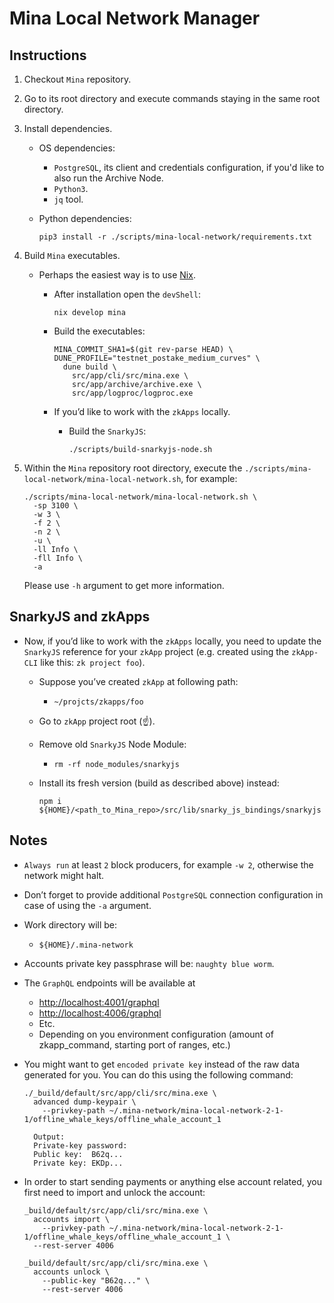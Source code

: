 # Mina Local Network Manager

## Instructions

1. Checkout `Mina` repository.
2. Go to its root directory and execute commands staying in the same root directory.
3. Install dependencies.
    - OS dependencies:
      - `PostgreSQL`, its client and credentials configuration, if you'd like to also run the Archive Node.
      - `Python3`.
      - `jq` tool.
    - Python dependencies:

      ```shell
      pip3 install -r ./scripts/mina-local-network/requirements.txt
      ```

4. Build `Mina` executables.
    - Perhaps the easiest way is to use [Nix](https://github.com/MinaProtocol/mina/tree/develop/nix).
      - After installation open the `devShell`:

        ```shell
        nix develop mina
        ```

      - Build the executables:

        ```shell
        MINA_COMMIT_SHA1=$(git rev-parse HEAD) \
        DUNE_PROFILE="testnet_postake_medium_curves" \
          dune build \
            src/app/cli/src/mina.exe \
            src/app/archive/archive.exe \
            src/app/logproc/logproc.exe
        ```

      - If you’d like to work with the `zkApps` locally.
        - Build the `SnarkyJS`:

          ```shell
          ./scripts/build-snarkyjs-node.sh
          ```

5. Within the `Mina` repository root directory, execute the `./scripts/mina-local-network/mina-local-network.sh`, for example:

    ```shell
    ./scripts/mina-local-network/mina-local-network.sh \
      -sp 3100 \
      -w 3 \
      -f 2 \
      -n 2 \
      -u \
      -ll Info \
      -fll Info \
      -a
    ```

    Please use `-h` argument to get more information.

## SnarkyJS and zkApps

- Now, if you’d like to work with the `zkApps` locally, you need to update the `SnarkyJS` reference for your `zkApp` project (e.g. created using the `zkApp-CLI` like this: `zk project foo`).
  - Suppose you’ve created `zkApp` at following path: 
    - `~/projcts/zkapps/foo`
  - Go to `zkApp` project root (☝️).
  - Remove old `SnarkyJS` Node Module:
    - `rm -rf node_modules/snarkyjs`
  - Install its fresh version (build as described above) instead:

    ```shell
    npm i ${HOME}/<path_to_Mina_repo>/src/lib/snarky_js_bindings/snarkyjs
    ```

## Notes

- `Always run` at least `2` block producers, for example `-w 2`, otherwise the network might halt.
- Don’t forget to provide additional `PostgreSQL` connection configuration in case of using the `-a` argument.
- Work directory will be:
  - `${HOME}/.mina-network`
- Accounts private key passphrase will be: `naughty blue worm`.
- The `GraphQL` endpoints will be available at
  - [http://localhost:4001/graphql](http://localhost:4001/graphql)
  - [http://localhost:4006/graphql](http://localhost:4006/graphql)
  - Etc.
  - Depending on you environment configuration (amount of zkapp_command, starting port of ranges, etc.)
- You might want to get `encoded private key` instead of the raw data generated for you. You can do this using the following command:

  ```shell
  ./_build/default/src/app/cli/src/mina.exe \
    advanced dump-keypair \
      --privkey-path ~/.mina-network/mina-local-network-2-1-1/offline_whale_keys/offline_whale_account_1

    Output:
    Private-key password:
    Public key:  B62q...
    Private key: EKDp...
  ```

- In order to start sending payments or anything else account related, you first need to import and unlock the account:
  
    ```shell
    _build/default/src/app/cli/src/mina.exe \
      accounts import \
        --privkey-path ~/.mina-network/mina-local-network-2-1-1/offline_whale_keys/offline_whale_account_1 \
      --rest-server 4006

    _build/default/src/app/cli/src/mina.exe \
      accounts unlock \
        --public-key "B62q..." \
        --rest-server 4006
    ```
